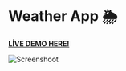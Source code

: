 # Weather App 🌦️

[**LİVE DEMO HERE!**](https://adarsonmez.github.io/flappy-bird/)

![Screenshoot](../img/flappy.png)